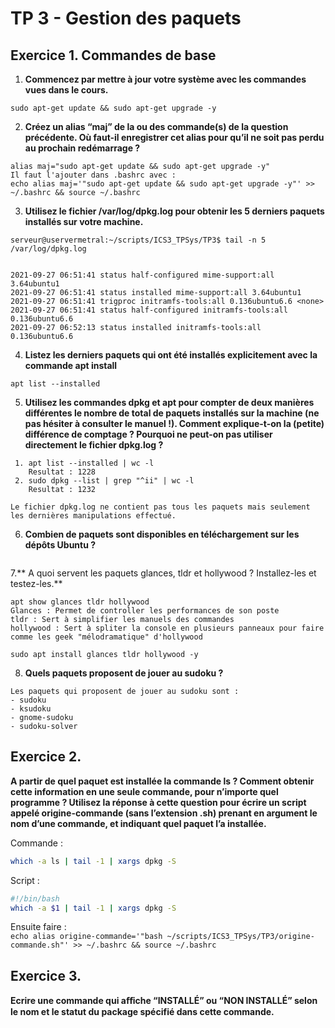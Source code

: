 # TP 3 - Gestion des paquets 

## Exercice 1. Commandes de base

1. **Commencez par mettre à jour votre système avec les commandes vues dans le cours.**
```
sudo apt-get update && sudo apt-get upgrade -y
```

2. **Créez un alias “maj” de la ou des commande(s) de la question précédente. Où faut-il enregistrer cet alias pour qu’il ne soit pas perdu au prochain redémarrage ?**

```
alias maj="sudo apt-get update && sudo apt-get upgrade -y"
Il faut l'ajouter dans .bashrc avec : 
echo alias maj='"sudo apt-get update && sudo apt-get upgrade -y"' >> ~/.bashrc && source ~/.bashrc
```

3. **Utilisez le fichier /var/log/dpkg.log pour obtenir les 5 derniers paquets installés sur votre machine.**
```
serveur@uservermetral:~/scripts/ICS3_TPSys/TP3$ tail -n 5 /var/log/dpkg.log


2021-09-27 06:51:41 status half-configured mime-support:all 3.64ubuntu1
2021-09-27 06:51:41 status installed mime-support:all 3.64ubuntu1
2021-09-27 06:51:41 trigproc initramfs-tools:all 0.136ubuntu6.6 <none>
2021-09-27 06:51:41 status half-configured initramfs-tools:all 0.136ubuntu6.6
2021-09-27 06:52:13 status installed initramfs-tools:all 0.136ubuntu6.6
```

4. **Listez les derniers paquets qui ont été installés explicitement avec la commande apt install**
```
apt list --installed 
```

5. **Utilisez les commandes dpkg et apt pour compter de deux manières différentes le nombre de total de paquets installés sur la machine (ne pas hésiter à consulter le manuel !). Comment explique-t-on la (petite) différence de comptage ? Pourquoi ne peut-on pas utiliser directement le fichier dpkg.log ?**
```
 1. apt list --installed | wc -l
    Resultat : 1228
 2. sudo dpkg --list | grep "^ii" | wc -l
    Resultat : 1232

Le fichier dpkg.log ne contient pas tous les paquets mais seulement les dernières manipulations effectué. 
```

6. **Combien de paquets sont disponibles en téléchargement sur les dépôts Ubuntu ?**
```

```

7.** A quoi servent les paquets glances, tldr et hollywood ? Installez-les et testez-les.**
```
apt show glances tldr hollywood
Glances : Permet de controller les performances de son poste
tldr : Sert à simplifier les manuels des commandes
hollywood : Sert à spliter la console en plusieurs panneaux pour faire comme les geek "mélodramatique" d'hollywood

sudo apt install glances tldr hollywood -y
```

8. **Quels paquets proposent de jouer au sudoku ?**

```
Les paquets qui proposent de jouer au sudoku sont :
- sudoku
- ksudoku
- gnome-sudoku
- sudoku-solver
```

## Exercice 2.

**A partir de quel paquet est installée la commande ls ? Comment obtenir cette information en une seule commande, pour n’importe quel programme ? Utilisez la réponse à cette question pour écrire un script appelé origine-commande (sans l’extension .sh) prenant en argument le nom d’une commande, et indiquant quel paquet l’a installée.**

Commande : <br>
```bash
which -a ls | tail -1 | xargs dpkg -S
```
Script : <br>
```bash
#!/bin/bash
which -a $1 | tail -1 | xargs dpkg -S
```
Ensuite faire : <br>
`echo alias origine-commande='"bash ~/scripts/ICS3_TPSys/TP3/origine-commande.sh"' >> ~/.bashrc && source ~/.bashrc`
<br>

## Exercice 3.
**Ecrire une commande qui aﬀiche “INSTALLÉ” ou “NON INSTALLÉ” selon le nom et le statut du package spécifié dans cette commande.**



